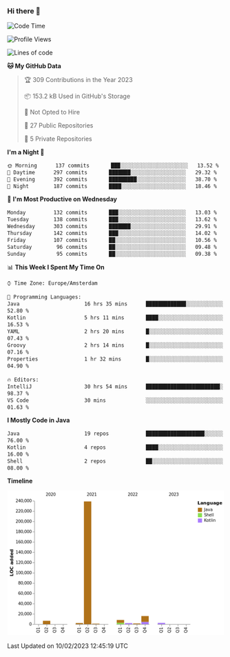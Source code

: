 ### Hi there 👋


<!--START_SECTION:waka-->
![Code Time](http://img.shields.io/badge/Code%20Time-3%2C004%20hrs%209%20mins-blue)

![Profile Views](http://img.shields.io/badge/Profile%20Views-0-blue)

![Lines of code](https://img.shields.io/badge/From%20Hello%20World%20I%27ve%20Written-278%20Thousand%20lines%20of%20code-blue)

**🐱 My GitHub Data** 

> 🏆 309 Contributions in the Year 2023
 > 
> 📦 153.2 kB Used in GitHub's Storage 
 > 
> 🚫 Not Opted to Hire
 > 
> 📜 27 Public Repositories 
 > 
> 🔑 5 Private Repositories  
 > 
**I'm a Night 🦉** 

```text
🌞 Morning      137 commits       ███░░░░░░░░░░░░░░░░░░░░░░   13.52 % 
🌆 Daytime      297 commits       ███████░░░░░░░░░░░░░░░░░░   29.32 % 
🌃 Evening      392 commits       █████████░░░░░░░░░░░░░░░░   38.70 % 
🌙 Night        187 commits       ████░░░░░░░░░░░░░░░░░░░░░   18.46 % 

```
📅 **I'm Most Productive on Wednesday** 

```text
Monday         132 commits       ███░░░░░░░░░░░░░░░░░░░░░░   13.03 % 
Tuesday        138 commits       ███░░░░░░░░░░░░░░░░░░░░░░   13.62 % 
Wednesday      303 commits       ███████░░░░░░░░░░░░░░░░░░   29.91 % 
Thursday       142 commits       ███░░░░░░░░░░░░░░░░░░░░░░   14.02 % 
Friday         107 commits       ██░░░░░░░░░░░░░░░░░░░░░░░   10.56 % 
Saturday        96 commits       ██░░░░░░░░░░░░░░░░░░░░░░░   09.48 % 
Sunday          95 commits       ██░░░░░░░░░░░░░░░░░░░░░░░   09.38 % 

```


📊 **This Week I Spent My Time On** 

```text
⌚︎ Time Zone: Europe/Amsterdam

💬 Programming Languages: 
Java                     16 hrs 35 mins      █████████████░░░░░░░░░░░░   52.80 % 
Kotlin                   5 hrs 11 mins       ████░░░░░░░░░░░░░░░░░░░░░   16.53 % 
YAML                     2 hrs 20 mins       █░░░░░░░░░░░░░░░░░░░░░░░░   07.43 % 
Groovy                   2 hrs 14 mins       █░░░░░░░░░░░░░░░░░░░░░░░░   07.16 % 
Properties               1 hr 32 mins        █░░░░░░░░░░░░░░░░░░░░░░░░   04.90 % 

🔥 Editors: 
IntelliJ                 30 hrs 54 mins      ████████████████████████░   98.37 % 
VS Code                  30 mins             ░░░░░░░░░░░░░░░░░░░░░░░░░   01.63 % 

```

**I Mostly Code in Java** 

```text
Java                     19 repos            ███████████████████░░░░░░   76.00 % 
Kotlin                   4 repos             ████░░░░░░░░░░░░░░░░░░░░░   16.00 % 
Shell                    2 repos             ██░░░░░░░░░░░░░░░░░░░░░░░   08.00 % 

```


**Timeline**

![Chart not found](https://raw.githubusercontent.com/powercasgamer/powercasgamer/master/charts/bar_graph.png) 


 Last Updated on 10/02/2023 12:45:19 UTC
<!--END_SECTION:waka-->
